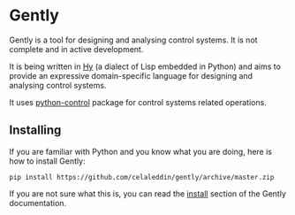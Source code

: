# Gently

Gently is a tool for designing and analysing control systems. It is not complete and in active development.

It is being written in [Hy](http://hylang.org/ "Hy") (a dialect of Lisp embedded in Python) and aims to provide an expressive domain-specific language for designing and analysing control systems.

It uses [python-control](https://python-control.readthedocs.io/en/latest/ "python-control") package for control systems related operations.

## Installing

If you are familiar with Python and you know what you are doing, here is how to install Gently:

```pip install https://github.com/celaleddin/gently/archive/master.zip```

If you are not sure what this is, you can read the [install](https://github.com/celaleddin/gently/blob/master/docs/install.md "How to install Gently?") section of the Gently documentation.
